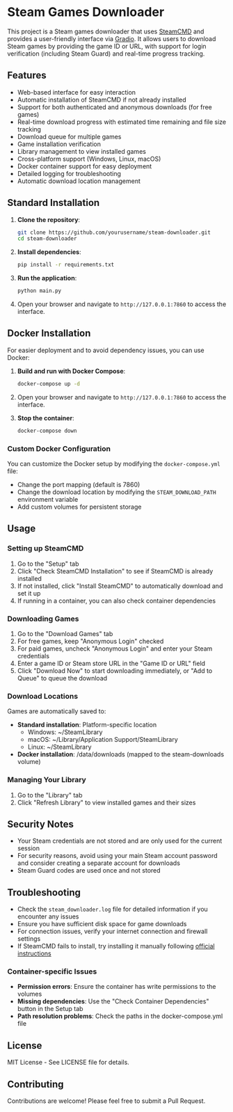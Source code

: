 # Steam Games Downloader

This project is a Steam games downloader that uses [SteamCMD](https://developer.valvesoftware.com/wiki/SteamCMD) and provides a user-friendly interface via [Gradio](https://gradio.app/). It allows users to download Steam games by providing the game ID or URL, with support for login verification (including Steam Guard) and real-time progress tracking.

## Features

- Web-based interface for easy interaction
- Automatic installation of SteamCMD if not already installed
- Support for both authenticated and anonymous downloads (for free games)
- Real-time download progress with estimated time remaining and file size tracking
- Download queue for multiple games
- Game installation verification
- Library management to view installed games
- Cross-platform support (Windows, Linux, macOS)
- Docker container support for easy deployment
- Detailed logging for troubleshooting
- Automatic download location management

## Standard Installation

1. **Clone the repository**:
   ```bash
   git clone https://github.com/yourusername/steam-downloader.git
   cd steam-downloader
   ```

2. **Install dependencies**:
   ```bash
   pip install -r requirements.txt
   ```

3. **Run the application**:
   ```bash
   python main.py
   ```

4. Open your browser and navigate to `http://127.0.0.1:7860` to access the interface.

## Docker Installation

For easier deployment and to avoid dependency issues, you can use Docker:

1. **Build and run with Docker Compose**:
   ```bash
   docker-compose up -d
   ```

2. Open your browser and navigate to `http://127.0.0.1:7860` to access the interface.

3. **Stop the container**:
   ```bash
   docker-compose down
   ```

### Custom Docker Configuration

You can customize the Docker setup by modifying the `docker-compose.yml` file:

- Change the port mapping (default is 7860)
- Change the download location by modifying the `STEAM_DOWNLOAD_PATH` environment variable
- Add custom volumes for persistent storage

## Usage

### Setting up SteamCMD

1. Go to the "Setup" tab
2. Click "Check SteamCMD Installation" to see if SteamCMD is already installed
3. If not installed, click "Install SteamCMD" to automatically download and set it up
4. If running in a container, you can also check container dependencies

### Downloading Games

1. Go to the "Download Games" tab
2. For free games, keep "Anonymous Login" checked
3. For paid games, uncheck "Anonymous Login" and enter your Steam credentials
4. Enter a game ID or Steam store URL in the "Game ID or URL" field
5. Click "Download Now" to start downloading immediately, or "Add to Queue" to queue the download

### Download Locations

Games are automatically saved to:
- **Standard installation**: Platform-specific location
  - Windows: ~/SteamLibrary
  - macOS: ~/Library/Application Support/SteamLibrary
  - Linux: ~/SteamLibrary
- **Docker installation**: /data/downloads (mapped to the steam-downloads volume)

### Managing Your Library

1. Go to the "Library" tab
2. Click "Refresh Library" to view installed games and their sizes

## Security Notes

- Your Steam credentials are not stored and are only used for the current session
- For security reasons, avoid using your main Steam account password and consider creating a separate account for downloads
- Steam Guard codes are used once and not stored

## Troubleshooting

- Check the `steam_downloader.log` file for detailed information if you encounter any issues
- Ensure you have sufficient disk space for game downloads
- For connection issues, verify your internet connection and firewall settings
- If SteamCMD fails to install, try installing it manually following [official instructions](https://developer.valvesoftware.com/wiki/SteamCMD#Downloading_SteamCMD)

### Container-specific Issues

- **Permission errors**: Ensure the container has write permissions to the volumes
- **Missing dependencies**: Use the "Check Container Dependencies" button in the Setup tab
- **Path resolution problems**: Check the paths in the docker-compose.yml file

## License

MIT License - See LICENSE file for details.

## Contributing

Contributions are welcome! Please feel free to submit a Pull Request.
